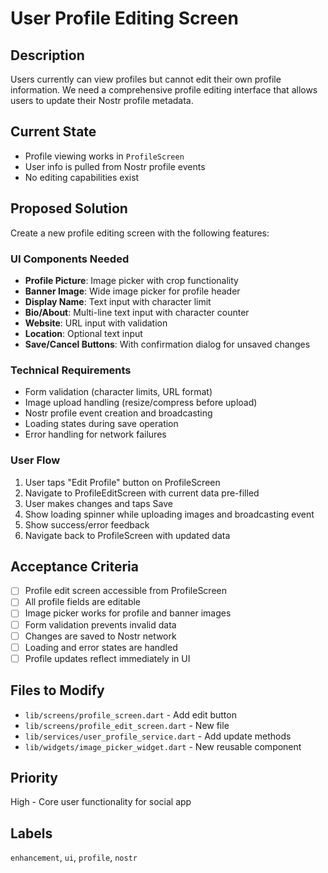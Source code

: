 # User Profile Editing Screen

## Description
Users currently can view profiles but cannot edit their own profile information. We need a comprehensive profile editing interface that allows users to update their Nostr profile metadata.

## Current State
- Profile viewing works in `ProfileScreen`
- User info is pulled from Nostr profile events
- No editing capabilities exist

## Proposed Solution
Create a new profile editing screen with the following features:

### UI Components Needed
- **Profile Picture**: Image picker with crop functionality
- **Banner Image**: Wide image picker for profile header  
- **Display Name**: Text input with character limit
- **Bio/About**: Multi-line text input with character counter
- **Website**: URL input with validation
- **Location**: Optional text input
- **Save/Cancel Buttons**: With confirmation dialog for unsaved changes

### Technical Requirements
- Form validation (character limits, URL format)
- Image upload handling (resize/compress before upload)
- Nostr profile event creation and broadcasting
- Loading states during save operation
- Error handling for network failures

### User Flow
1. User taps "Edit Profile" button on ProfileScreen
2. Navigate to ProfileEditScreen with current data pre-filled
3. User makes changes and taps Save
4. Show loading spinner while uploading images and broadcasting event
5. Show success/error feedback
6. Navigate back to ProfileScreen with updated data

## Acceptance Criteria
- [ ] Profile edit screen accessible from ProfileScreen
- [ ] All profile fields are editable
- [ ] Image picker works for profile and banner images
- [ ] Form validation prevents invalid data
- [ ] Changes are saved to Nostr network
- [ ] Loading and error states are handled
- [ ] Profile updates reflect immediately in UI

## Files to Modify
- `lib/screens/profile_screen.dart` - Add edit button
- `lib/screens/profile_edit_screen.dart` - New file
- `lib/services/user_profile_service.dart` - Add update methods
- `lib/widgets/image_picker_widget.dart` - New reusable component

## Priority
High - Core user functionality for social app

## Labels
`enhancement`, `ui`, `profile`, `nostr`